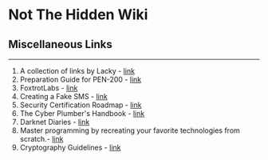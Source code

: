 # Not The Hidden Wiki

## Miscellaneous Links
-----

1. A collection of links by Lacky - [link](https://groups.google.com/g/hera-koka-hasz-c)
2. Preparation Guide for PEN-200 - [link](https://www.netsecfocus.com/oscp/2021/05/06/The_Journey_to_Try_Harder-_TJnull-s_Preparation_Guide_for_PEN-200_PWK_OSCP_2.0.html)
3. FoxtrotLabs - [link](https://foxtrotlabs.cc/)
4. Creating a Fake SMS - [link](https://rockyjaat111.medium.com/social-engineering-attacks-creating-a-fake-sms-message-8509388be25a)
5. Security Certification Roadmap - [link](https://pauljerimy.com/security-certification-roadmap/)
6. The Cyber Plumber's Handbook - [link](https://github.com/opsdisk/the_cyber_plumbers_handbook)
7. Darknet Diaries - [link](https://darknetdiaries.com/)
8. Master programming by recreating your favorite technologies from scratch.- [link](https://github.com/codecrafters-io/build-your-own-x)
9. Cryptography Guidelines - [link](https://github.com/samuel-lucas6/Cryptography-Guidelines)